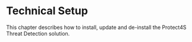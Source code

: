 # Technical Setup

This chapter describes how to install, update and de-install the Protect4S Threat Detection solution.
